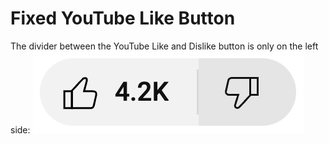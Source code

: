 # Fixed YouTube Like Button

The divider between the YouTube Like and Dislike button is only on the left side:
![Broken YouTube Like button](pictures/broken-yt.png)
